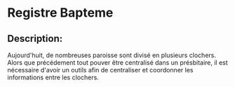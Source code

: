 # Registre Bapteme

## Description:

Aujourd'huit, de nombreuses paroisse sont divisé en plusieurs clochers. 
Alors que précédement tout pouver être centralisé dans un présbitaire, il est nécessaire d'avoir un outils afin de centraliser et coordonner les informations entre les clochers.
